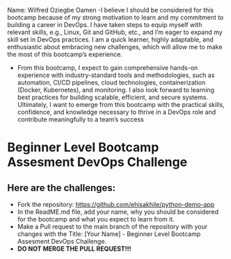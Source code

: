 Name: Wilfred Oziegbe Oamen
-I believe I should be considered for this bootcamp because of my strong motivation to learn and my commitment to building a career in DevOps. I have taken steps to equip myself with relevant skills, e.g., Linux, Git and GitHub, etc., and I’m eager to expand my skill set in DevOps practices. I am a quick learner, highly adaptable, and enthusiastic about embracing new challenges, which will allow me to make the most of this bootcamp’s experience. 
- From this bootcamp, I expect to gain comprehensive hands-on experience with industry-standard tools and methodologies, such as automation, CI/CD pipelines, cloud technologies, containerization (Docker, Kubernetes), and monitoring. I also look forward to learning best practices for building scalable, efficient, and secure systems. Ultimately, I want to emerge from this bootcamp with the practical skills, confidence, and knowledge necessary to thrive in a DevOps role and contribute meaningfully to a team’s success
# Beginner Level Bootcamp Assesment DevOps Challenge

## Here are the challenges:
- Fork the repository: https://github.com/ehisakhile/python-demo-app
- In the ReadME.md file, add your name, why you should be considered for the bootcamp and what you expect to learn from it.
- Make a Pull request to the main branch of the repository with your changes with the Title: [Your Name] - Beginner Level Bootcamp Assesment DevOps Challenge. 
- **DO NOT MERGE THE PULL REQUEST!!!**

